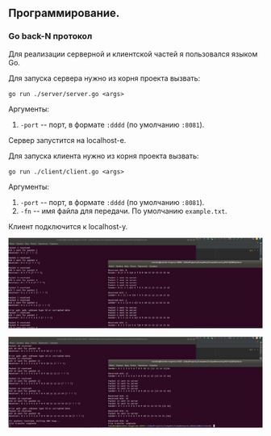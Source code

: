 ## Программирование.

### Go back-N протокол

Для реализации серверной и клиентской частей я пользовался языком Go.

Для запуска сервера нужно из корня проекта вызвать:

```angular2html
go run ./server/server.go <args>
```
Аргументы:
1) ```-port``` -- порт, в формате ```:dddd``` (по умолчанию ```:8081```).

Сервер запустится на localhost-е.

Для запуска клиента нужно из корня проекта вызвать:

```angular2html
go run ./client/client.go <args>
```
Аргументы:
1) ```-port``` -- порт, в формате ```:dddd``` (по умолчанию ```:8081```).
2) ```-fn``` -- имя файла для передачи. По умолчанию ```example.txt```.

Клиент подключится к localhost-у.

![image](../pictures/GBN1.png)

![image](../pictures/GBN2.png)